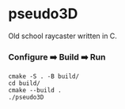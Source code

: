 # pseudo3D

Old school raycaster written in C.

### Configure ➡️  Build ➡️  Run

```
cmake -S . -B build/
cd build/
cmake --build .
./pseudo3D
```
